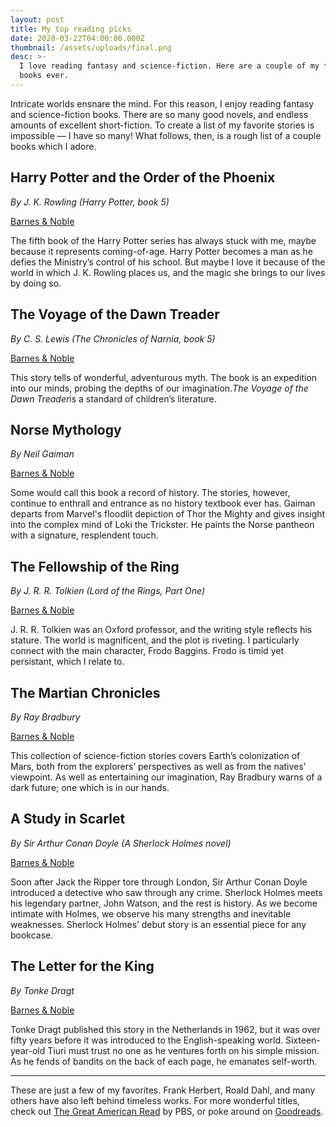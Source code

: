 ```yaml
---
layout: post
title: My top reading picks
date: 2020-03-22T04:00:00.000Z
thumbnail: /assets/uploads/final.png
desc: >-
  I love reading fantasy and science-fiction. Here are a couple of my favorite
  books ever.
---
```

Intricate worlds ensnare the mind. For this reason, I enjoy reading fantasy and science-fiction books. There are so many good novels, and endless amounts of excellent short-fiction. To create a list of my favorite stories is impossible — I have so many! What follows, then, is a rough list of a couple books which I adore.

## Harry Potter and the Order of the Phoenix

*By J. K. Rowling (Harry Potter, book 5)*

[Barnes & Noble](https://www.barnesandnoble.com/w/harry-potter-and-the-order-of-the-phoenix-j-k-rowling/1100041270)

The fifth book of the Harry Potter series has always stuck with me, maybe because it represents coming-of-age. Harry Potter becomes a man as he defies the Ministry’s control of his school. But maybe I love it because of the world in which J. K. Rowling places us, and the magic she brings to our lives by doing so.

## The Voyage of the Dawn Treader

*By C. S. Lewis (The Chronicles of Narnia, book 5)*

[Barnes & Noble](https://www.barnesandnoble.com/w/voyage-of-the-dawn-treader-c-s-lewis/1100550844?ean=9780061969065)

This story tells of wonderful, adventurous myth. The book is an expedition into our minds, probing the depths of our imagination.*The Voyage of the Dawn Treader*is a standard of children’s literature.

## Norse Mythology

*By Neil Gaiman*

[Barnes & Noble](https://www.barnesandnoble.com/w/norse-mythology-neil-gaiman/1124023596)

Some would call this book a record of history. The stories, however, continue to enthrall and entrance as no history textbook ever has. Gaiman departs from Marvel's floodlit depiction of Thor the Mighty and gives insight into the complex mind of Loki the Trickster. He paints the Norse pantheon with a signature, resplendent touch.

## The Fellowship of the Ring

*By J. R. R. Tolkien (Lord of the Rings, Part One)*

[Barnes & Noble](https://www.barnesandnoble.com/w/fellowship-of-the-ring-j-r-r-tolkien/1100013647)

J. R. R. Tolkien was an Oxford professor, and the writing style reflects his stature. The world is magnificent, and the plot is riveting. I particularly connect with the main character, Frodo Baggins. Frodo is timid yet persistant, which I relate to.

## The Martian Chronicles

*By Ray Bradbury*

[Barnes & Noble](https://www.barnesandnoble.com/w/martian-chronicles-ray-bradbury/1100197062?ean=9780062079930)

This collection of science-fiction stories covers Earth’s colonization of Mars, both from the explorers’ perspectives as well as from the natives’ viewpoint. As well as entertaining our imagination, Ray Bradbury warns of a dark future; one which is in our hands.

## A Study in Scarlet

*By Sir Arthur Conan Doyle (A Sherlock Holmes novel)*

[Barnes & Noble](https://www.barnesandnoble.com/w/study-in-scarlet-arthur-conan-doyle/1100163548?ean=9780140439083)

Soon after Jack the Ripper tore through London, Sir Arthur Conan Doyle introduced a detective who saw through any crime. Sherlock Holmes meets his legendary partner, John Watson, and the rest is history. As we become intimate with Holmes, we observe his many strengths and inevitable weaknesses. Sherlock Holmes’ debut story is an essential piece for any bookcase.

## The Letter for the King

*By Tonke Dragt*

[Barnes & Noble](https://www.barnesandnoble.com/w/the-letter-for-the-king-tonke-dragt/1117057885?ean=9781782690818)

Tonke Dragt published this story in the Netherlands in 1962, but it was over fifty years before it was introduced to the English-speaking world. Sixteen-year-old Tiuri must trust no one as he ventures forth on his simple mission. As he fends of bandits on the back of each page, he emanates self-worth.

- - -

These are just a few of my favorites. Frank Herbert, Roald Dahl, and many others have also left behind timeless works. For more wonderful titles, check out [The Great American Read](https://www.pbs.org/the-great-american-read/books/) by PBS, or poke around on [Goodreads](https://goodreads.com/).